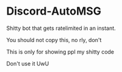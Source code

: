 # Discord-AutoMSG
Shitty bot that gets ratelimited in an instant.

You should not copy this, no rly, don't

This is only for showing ppl my shitty code

Don't use it UwU
